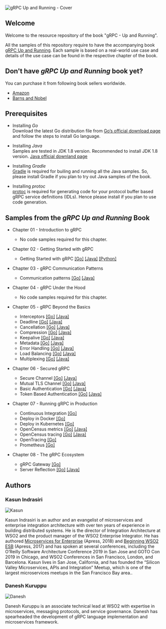 
![gRPC Up and Running - Cover](https://raw.githubusercontent.com/grpc-up-and-running/samples/master/images/grpc-cover.png)

## Welcome
Welcome to the resource repository of the book "gRPC - Up and Running". 

All the samples of this repository require to have the accompanying book [gRPC Up and Running](https://www.amazon.com/gRPC-Running-Building-Applications-Kubernetes/dp/1492058335/). Each sample is based on a real-world use case and details of the use case can be found in the respective chapter of the book. 


## Don't have _gRPC Up and Running_ book yet? 

You can purchase it from following book sellers worldwide.  

* [Amazon](https://www.amazon.com/gRPC-Running-Building-Applications-Kubernetes/dp/1492058335/)
* [Barns and Nobel](https://www.barnesandnoble.com/w/grpc-kasun-indrasiri/1132647211?ean=9781492058335#/) 

## Prerequisites

* Installing *Go*    
    Download the latest Go distribution file from [Go’s official download page](https://golang.org/dl/) and follow the steps to install Go language.
 
* Installing *Java*    
    Samples are tested in JDK 1.8 version. Recommended to install JDK 1.8 version. [Java official downland page](https://www.java.com/en/download/)

* Installing *Gradle*  
    [Gradle](https://gradle.org/) is required for builing and running all the Java samples. So, please install Gradle if you plan to try out Java samples of the book. 

* Installing *protoc*  
    [protoc](https://developers.google.com/protocol-buffers/docs/downloads) is required for generating code for your protocol buffer based gRPC service definitions (IDLs). Hence please install if you plan to use code generation. 


  
## Samples from the _gRPC Up and Running_ Book

- Chapter 01 - Introduction to gRPC
    - No code samples required for this chapter.

- Chapter 02 - Getting Started with gRPC
    - Getting Started with gRPC [[Go]](https://github.com/grpc-up-and-running/samples/tree/master/ch02/productinfo/go) [[Java]](https://github.com/grpc-up-and-running/samples/tree/master/ch02/productinfo/java) [[Python]](https://github.com/grpc-up-and-running/samples/tree/master/ch02/productinfo/python) 
    
- Chapter 03 - gRPC Communication Patterns
    - Communication patterns [[Go]](https://github.com/grpc-up-and-running/samples/tree/master/ch03/order-service/go) [[Java]](https://github.com/grpc-up-and-running/samples/tree/master/ch03/order-service/java) 

- Chapter 04 - gRPC Under the Hood
    - No code samples required for this chapter. 

- Chapter 05 - gRPC Beyond the Basics 
    - Interceptors [[Go]](https://github.com/grpc-up-and-running/samples/tree/master/ch05/interceptors/order-service/go) [[Java]](https://github.com/grpc-up-and-running/samples/tree/master/ch05/interceptors/order-service/java) 
    - Deadline [[Go]](https://github.com/grpc-up-and-running/samples/tree/master/ch05/deadlines/order-service/go) [[Java]](https://github.com/grpc-up-and-running/samples/tree/master/ch05/deadlines/order-service/java) 
    - Cancellation [[Go]](https://github.com/grpc-up-and-running/samples/tree/master/ch05/cancellation/order-service/go) [[Java]](https://github.com/grpc-up-and-running/samples/tree/master/ch05/cancellation/order-service/java) 
    - Compression [[Go]](https://github.com/grpc-up-and-running/samples/tree/master/ch05/compression/order-service/go) [[Java]](https://github.com/grpc-up-and-running/samples/tree/master/ch05/compression/order-service/java) 
    - Keepalive [[Go]](https://github.com/grpc-up-and-running/samples/tree/master/ch05/keepalive/order-service/go) [[Java]](https://github.com/grpc-up-and-running/samples/tree/master/ch05/keepalive/order-service/java) 
    - Metadata [[Go]](https://github.com/grpc-up-and-running/samples/tree/master/ch05/metadata/order-service/go) [[Java]](https://github.com/grpc-up-and-running/samples/tree/master/ch05/metadata/order-service/java) 
    - Error Handling [[Go]](https://github.com/grpc-up-and-running/samples/tree/master/ch05/error-handling/order-service/go) [[Java]](https://github.com/grpc-up-and-running/samples/tree/master/ch05/error-handling/order-service/java) 
    - Load Balancing [[Go]](https://github.com/grpc-up-and-running/samples/tree/master/ch05/loadbalancing/echo/go) [[Java]](https://github.com/grpc-up-and-running/samples/tree/master/ch05/loadbalancing/echo/java) 
    - Multiplexing [[Go]](https://github.com/grpc-up-and-running/samples/tree/master/ch05/multiplexing/order-service/go) [[Java]](https://github.com/grpc-up-and-running/samples/tree/master/ch05/multiplexing/order-service/java)

- Chapter 06 - Secured gRPC
    - Secure Channel [[Go]](https://github.com/grpc-up-and-running/samples/tree/master/ch06/secure-channel/go) [[Java]](https://github.com/grpc-up-and-running/samples/tree/master/ch06/secure-channel/java) 
    - Mutual TLS Channel [[Go]](https://github.com/grpc-up-and-running/samples/tree/master/ch06/mutual-tls-channel/go) [[Java]](https://github.com/grpc-up-and-running/samples/tree/master/ch06/mutual-tls-channel/java) 
    - Basic Authentication [[Go]](https://github.com/grpc-up-and-running/samples/tree/master/ch06/basic-authentication/go) [[Java]](https://github.com/grpc-up-and-running/samples/tree/master/ch06/basic-authentication/java) 
    - Token Based Authentication [[Go]](https://github.com/grpc-up-and-running/samples/tree/master/ch06/token-based-authentication/go) [[Java]](https://github.com/grpc-up-and-running/samples/tree/master/ch06/token-based-authentication/java) 
    
- Chapter 07 - Running gRPC in Production
    - Continuous Integration [[Go]](https://github.com/grpc-up-and-running/samples/tree/master/ch07/grpc-continous-integration/go)
    - Deploy in Docker [[Go]](https://github.com/grpc-up-and-running/samples/tree/master/ch07/grpc-docker/go)
    - Deploy in Kubernetes [[Go]](https://github.com/grpc-up-and-running/samples/tree/master/ch07/grpc-kubernetes/go)
    - OpenCensus metrics [[Go]](https://github.com/grpc-up-and-running/samples/tree/master/ch07/grpc-opencensus/go) [[Java]](https://github.com/grpc-up-and-running/samples/tree/master/ch07/grpc-opencensus/java)
    - OpenCensus tracing [[Go]](https://github.com/grpc-up-and-running/samples/tree/master/ch07/grpc-opencensus-tracing/go) [[Java]](https://github.com/grpc-up-and-running/samples/tree/master/ch07/grpc-opencensus-tracing/java)
    - OpenTracing [[Go]](https://github.com/grpc-up-and-running/samples/tree/master/ch07/grpc-opentracing/go)
    - Prometheus [[Go]](https://github.com/grpc-up-and-running/samples/tree/master/ch07/grpc-prometheus/go)
    
- Chapter 08 - The gRPC Ecosystem
    - gRPC Gateway [[Go]](https://github.com/grpc-up-and-running/samples/tree/master/ch08/grpc-gateway/go) 
    - Server Reflection [[Go]](https://github.com/grpc-up-and-running/samples/tree/master/ch08/server-reflection/go) [[Java]](https://github.com/grpc-up-and-running/samples/tree/master/ch08/server-reflection/java) 
    
## Authors 
### Kasun Indrasiri
![Kasun](https://raw.githubusercontent.com/grpc-up-and-running/samples/master/images/kasun.jpg)

Kasun Indrasiri is an author and an evangelist of microservices and enterprise integration architecture with over ten years of experience in building distributed systems. He is the director of Integration Architecture at WSO2 and the product manager of the WSO2 Enterprise Integrator. He has authored [Microservices for Enterprise](https://www.amazon.com/Microservices-Enterprise-Designing-Developing-Deploying/dp/1484238575) (Apress, 2018) and [Beginning WSO2 ESB](https://www.amazon.com/Beginning-WSO2-ESB-Kasun-Indrasiri/dp/148422342X) (Apress, 2017) and has spoken at several conferences, including the O’Reilly Software Architecture Conference 2019 in San Jose and GOTO Con 2019 in Chicago, and WSO2 Conferences in San Francisco, London, and Barcelona. Kasun lives in San Jose, California, and has founded the “Silicon Valley Microservices, APIs and Integration” Meetup, which is one of the largest microservices meetups in the San Francisco Bay area..


### Danesh Kuruppu 
![Danesh](https://raw.githubusercontent.com/grpc-up-and-running/samples/master/images/danesh.jpg)

Danesh Kuruppu is an associate technical lead at WSO2 with expertise in microservices, messaging protocols, and service governance. Danesh has spearheaded the development
of gRPC language implementation and microservices framework.

